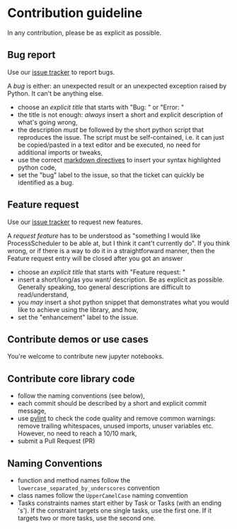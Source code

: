 # Contribution guideline

In any contribution, please be as explicit as possible.

## Bug report

Use our [issue tracker](https://github.com/tpaviot/ProcessScheduler/issues) to report bugs.

A *bug* is either: an unexpected result or an unexpected exception raised by Python. It can't be anything else.

*   choose an *explicit title* that starts with "Bug: " or "Error: "
*   the title is not enough: *always* insert a short and explicit description of what's going wrong,
*   the description *must* be followed by the short python script that reproduces the issue. The script must be self-contained, i.e. it can just be copied/pasted in a text editor and be executed, no need for additional imports or tweaks,
*   use the correct [markdown directives](https://github.com/adam-p/markdown-here/wiki/Markdown-Cheatsheet#code) to insert your syntax highlighted python code,
*   set the "bug" label to the issue, so that the ticket can quickly be identified as a bug.

## Feature request

Use our [issue tracker](https://github.com/tpaviot/ProcessScheduler/issues) to request new features.

A *request feature* has to be understood as "something I would like ProcessScheduler to be able at, but I think it cant't currently do". If you think wrong, or if there is a way to do it in a straightforward manner, then the Feature request entry will be closed after you got an answer 

*   choose an *explicit title* that starts with "Feature request: "
*   insert a short/long/as you want/ description. Be as explicit as possible. Generally speaking, too general descriptions are difficult to read/understand,
*   you *may* insert a shot python snippet that demonstrates what you would like to achieve using the library, and how,
*   set the "enhancement" label to the issue.

## Contribute demos or use cases

You're welcome to contribute new jupyter notebooks.

## Contribute core library code

*   follow the naming conventions (see below),
*   each commit should be described by a short and explicit commit message,
*   use [pylint](https://pypi.org/project/pylint/) to check the code quality and remove common warnings: remove trailing whitespaces, unused imports, unuser variables etc. However, no need to reach a 10/10 mark,
*   submit a Pull Request (PR)

## Naming Conventions

*   function and method names follow the ```lowercase_separated_by_underscores``` convention
*   class names follow the ```UpperCamelCase``` naming convention
*   Tasks constraints names start either by Task or Tasks (with an ending 's'). If the constraint targets one single tasks, use the first one. If it targets two or more tasks, use the second one.
